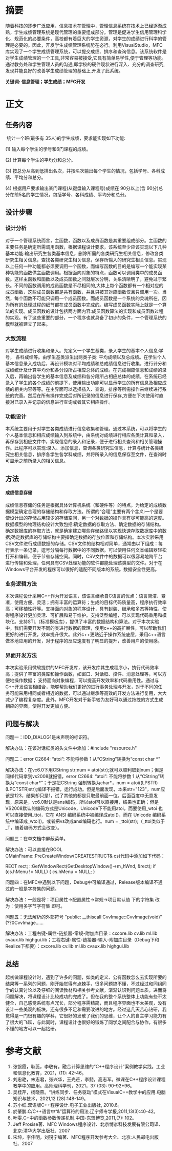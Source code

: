 # 摘要

​	随着科技的逐步广泛应用，信息技术在管理中，管理信息系统在技术上已经逐渐成熟，学生成绩管理系统是现代管理的重要组成部分。管理是促进学生信用管理科学化、规范化的必要条件，高校都有着巨大的学生资源，对学生的成绩进行科学的管理是必要的。因此，开发学生成绩管理系统势在必行。利用VisualStudio，MFC库实现了一个学生成绩管理系统，可以提交成绩、排序和查询信息。该系统软件是对学生成绩管理的一个工具,非常容易被接受,它具有简单易学性,便于管理等功能。通过教务处和学生管理人员的沟通,即学校的硬件现状进行深入、充分的调查研究,发现并能良好的改善学生成绩管理的基础上,开发了此系统。

**关键词: 信息管理；学生成绩；MFC开发**

# 正文

## 任务内容

​	统计一个班(最多有 35人)的学生成绩，要求能实现如下功能: 

(1) 输入每个学生的学号和6门课程的成绩。

(2) 计算每个学生的平均分和总分。 

(3) 按总分从高到低排出名次，并按名次输出每个学生的情况，包括学号、各科成绩、平均分和总分。 

(4) 根据用户要求输出某门课程(从键盘输入课程号)成绩在 90分以上(含 90分)总分在前5名的学生情况，包括学号、各科成绩、平均分和总分。

## 设计步骤

### 设计分析

​	对于一个管理系统而言，主函数，函数以及成员函数是其重要组成部分。主函数的主要任务是确定所需调用函数，根据课程设计要求，该系统至少应该实现以下几种基本功能:输出研究生各类基本信息，删除所需的各类研究生相关信息，修改各类研究生相关信息，查找各类研究生相关信息，保存所输入的研究生相关信息。实现以上任何一种功能都必须要调用一个函数，而编写函数的目的是编写一个能实现某种功能的函数供主函数调用。根据面向对象的特点，函数可以调用类中的成员函数。这样主函数和函数以及成员函数之间就层次分明，关系清晰明了，避免过于繁长。不同的函数调用的成员函数是不尽相同的,大体上每个函数都有一个相对应的成员函数，这些成员函数都是共有函数，并且只被其对应函数仅且只调用一次。当然，每个函数不可能只调用一个成员函数。而成员函数是一个系统的灵魂所在，因为所有的处理过程的细节都在成员函数中完成的。编写成员函数实际上就是一个算法的实现。成员函数的设计包括两方面内容:成员函数算法的实现和成员函数过程的实现。有了这些重要的部分，一个程序也就具备了初步的条件，一个管理系统的模型就被建立了起来。

### 大致流程

​	对学生成绩进行收集和录入。先定义一个学生基类，录入学生的基本个人信息:学号， 各科成绩等。由学生基类派生出两类子类: 平均成绩以及总成绩。在学生个人基本信息录入成功后，再设计模块对平均成绩和总成绩信息进行收集，进行计分和成绩统计及计算平均分和各分段所占相应总体的成绩。在完成相应信息和成绩的录入后，再输出各学生的基本信息及成绩和各分段所占相应总体的成绩，在系统已经录入了学生的各个成绩的前提下，使用输出功能可以显示学生的所有信息及相应成绩的相关内容等等。在主界面可以选择插入、查询，排序等所需操作来继续进行系统的完善。然后在所有操作完成后对所记录的信息进行保存,方便在下次使用时直接对已录入并记录的信息进行查询或者其它相应操作。

### 功能设计

​	本系统主要用于对学生各类成绩进行信息收集和管理。通过本系统，可以将学生的个人基本信息和相应成绩输入到系统中，由系统对成绩进行相应各类计算和录入，再保存到相应文件中，实现信息的录入和记录，便于进行相关查询和相关管理操作。此程序可以实现:录入、添加信息，查询各类研究生信息，计算与统计各类研究生相关信息，排序各学生各学科成绩，并将所录入的信息保存至文件，在查询时可显示之前所录入的相关信息。

## 方法

#### 成绩信息存储

​	成绩信息存储的任务是根据具体计算机系统（和硬件等）的特点，为给定的成绩数据模型确定合理的存储结构和存取方法。所谓的“合理”主要有两个含义:一个是要使设计出的存储占用较少的存储空间，另一个对数据的操作具有尽可能高的速度。数据模型的物理结构设计大致包括:确定数据的存取方法、确定数据的存储结构。确定数据库的存取方法，就是确定建立哪些存储路径以实现快速存取数据库中的数据;确定数据库的存储结构主要指确定数据的存放位置和存储结构。本次实验采用CSV文件进行成绩数据的存储。CSV文件的结构相对简单，通常由以下组成：每行表示一条记录，逗号分隔每行数据中的不同数据。可以使用任何文本编辑器轻松打开和编辑，便于节省存储空间。同时，CSV文件中的数据可以很容易地跨平台进行传输和处理，任何具有CSV处理功能的软件都能处理该类型的文件。对于在Windows平台开发的程序可以很好的适配不同版本的系统。数据安全性更高。

### 业务逻辑方法

​	本次课程设计采用C++作为开发语言，该语言继承自C语言的优点：语言简洁、紧凑，使用方便、灵活；拥有丰富的运算符；生成的目标代码质量高，程序执行效率高；可移植性好等。支持面向对象的程序设计，具有封装、继承和多态等特性，使得程序设计更加灵活、可扩展和易于维护。支持泛型编程，可以实现代码重用和模块化。支持STL（标准模板库），提供了丰富的数据结构和算法。对于本次实验中，我们需要开发不同的类进行数据的管理，使用c++的高扩展性，可以帮助我们更好的进行开发，效率提升很大。此外c++更贴近于操作系统底层，采用c++语言做本地应用的开发，对于程序的反应速度有了明显的提升，改善用户的使用感。

### 界面开发方法

​	本次实验采用微软提供的MFC开发库，该开发库其生成程序小，执行代码效率高；提供了丰富的类库和操作函数，如窗口、对话框、控件、消息处理等，可以方便地操作数据； 支持面向对象编程，可以提高开发效率和代码重用性。通过与C++开发语言相结合，能够帮助我们更好的进行事务处理与开发，对于不同的任务可能采用相同或者相近的数据，可以通过继承等高效的开发方法进行复用，大大减少了编程复杂度。此外，MFC开发对于新手较为友好可以通过拖拽的方式生成相应的界面，使得开发更加方便。

## 问题与解决

问题一：IDD_DIALOG1是未声明的标识符。

解决办法：在该对话框类的头文件中添加：#include "resource.h"

问题二：error C2664: “atoi”: 不能将参数 1 从“CString”转换为“const char *"

解决办法：在vc6.0下用CString str;num = atoi(str);就可以顺利取到num；但是同样代码拿到vs2008就报错，error C2664: “atoi”: 不能将参数 1 从“CString”转换为“const char*”；于是把CString 强制转换为char*，num = atoi((LPSTR)(LPCTSTR)str);编译不报错，运行成功。但是后面发现，本来str="123"，num应该是123，结果却只是1，试了其他的都是只取最前面一位。后面百度中无意发现，原来是，vc6.0默认是ansi编码，所以atoi可以直接用，结果也正确；但是VS2008默认的编码方式是Unicode，Unicode下不能用atoi，而要使用_wtoi 也可以直接使用_ttoi，它在 ANSI 编码系统中被编译成atoi()，而在 Unicode 编码系统中编译成_wtoi()。或者把vs改成ansi编码也行。num = _ttoi(str);（_ttoi类似于_T，随着编码方式会改变）。

问题三：在单文档中屏蔽菜单。

解决办法：可以直接在BOOL CMainFrame::PreCreateWindow(CREATESTRUCT& cs)代码中添加如下代码：

RECT rect;
	::GetWindowRect(GetDesktopWindow()->m_hWnd, &rect);
	if (cs.hMenu != NULL)
	{
		cs.hMenu = NULL;
	}

问题四：在MFC中遇到以下问题，Debug中可编译通过，Release版本编译不通过的一般是字符集的问题。

解决办法：一般是将：项目属性->配置属性->常规->项目默认值 下的字符集 改为：使用多字节字符集 即可。

问题五：无法解析的外部符号 "public: __thiscall CvvImage::CvvImage(void)" (??0CvvImage……

 解决办法：工程右键-属性-链接器-常规-附加库目录：cxcore.lib cv.lib ml.lib cvaux.lib highgui.lib；工程右键-属性-链接器-输入-附加库目录（Debug下和Realize下都要）：cxcore.lib cv.lib ml.lib cvaux.lib highgui.lib

## 总结

​	起初做课程设计时，遇到了许多的问题，如类的定义、公有函数怎么去实现所要的结果等一系列的问题，刚开始觉得有点棘手，很多问题搞不懂，不过经过和同组同学的认真讨论以及仔细的阅读教材和相关参考文献，渐渐认识到问题本质，进而将问题解决，将课程设计比较成功的完成了。但在我的整个系统整体上功能有些不太健全，自己感觉系统有点冗长，部分程序需精简，而且程序界面也不太美观，没有设计一些美观的板块，还有很多不足和需要改进的地方。经过这几天苦心钻研，我觉得是一门很有趣的学科，它很好的发散了我们的思维，让个人的自主学习能力有了很大的飞跃，与此同时，课程设计也很好的锻炼了同学之间配合与协作，有很多不懂的地方可以一起钻研。

# 参考文献

1. 张银霞，耿蕊，李敬有。融合计算思维的“C++程序设计”案例教学实践。工业和信息化教育，2021，(11): 42-46。
2. 刘忠艳，末志君，张兴华，王光芒，李懿，高志军。微课在C++程序设计课程教学中的应用。高师理科学刊，2021，37 (03): 90-92+96。
3. 吴桂芹，杨晓燕。“讲练同步、任务驱动”模式在VisualC++教学中的应用.电脑知识与技术，2021,12 (28):148-149。
4. 苏小红.双语版C++程序设计.电子工业出版社, 2010.6。
5. 於肇鹏.C/C++语言中“&”运算符的用法.辽宁师专学报,2011,13(3):40-42。
6. 叶雯.C+中的函数参数传递机制.中国-东盟博览,2011,(7): 102。
7. Jeff Prosise著、MFC Windows程序设计、北京博彦科技发展有限公司译、北京:清华大学出版社、2007
8. 宋坤，李伟明，刘锐宁编著、MFC程序开发参考大全、北京:人民邮电出版社、2007



